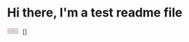 # Hi there, I'm a test readme file

[<img align="left" alt="Visual Studio Code" width="26px" src="img\screengrab_1.JPG" style="padding-right:10px;" />]

